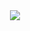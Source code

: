 <div align="center"><img src="https://user-images.githubusercontent.com/94323029/225919486-b08bc008-fe57-4aae-a7fc-c58ab0140e49.png"/></div>
